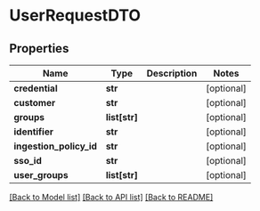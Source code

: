 # UserRequestDTO

## Properties
Name | Type | Description | Notes
------------ | ------------- | ------------- | -------------
**credential** | **str** |  | [optional] 
**customer** | **str** |  | [optional] 
**groups** | **list[str]** |  | [optional] 
**identifier** | **str** |  | [optional] 
**ingestion_policy_id** | **str** |  | [optional] 
**sso_id** | **str** |  | [optional] 
**user_groups** | **list[str]** |  | [optional] 

[[Back to Model list]](../README.md#documentation-for-models) [[Back to API list]](../README.md#documentation-for-api-endpoints) [[Back to README]](../README.md)


